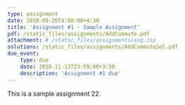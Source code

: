 ```yaml
---
type: assignment
date: 2018-09-26T4:00:00+4:30
title: 'Assignment #1 - Sample Assignment'
pdf: /static_files/assignments/AddCommute.pdf
attachment: # /static_files/assignments/asg.zip
solutions: /static_files/assignments/AddCommuteSol.pdf
due_event: 
    type: due
    date: 2018-11-13T23:59:00+3:30
    description: 'Assignment #1 due'
---
```

This is a sample assignment 22.
